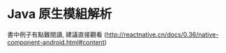 # Java 原生模組解析
書中例子有點難閱讀, 建議直接觀看 (http://reactnative.cn/docs/0.36/native-component-android.html#content)